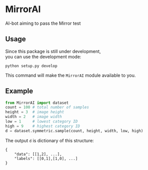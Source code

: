# MirrorAI
AI-bot aiming to pass the Mirror test

## Usage
Since this package is still under development,  
you can use the development mode:
```
python setup.py develop
```
This command will make the `MirrorAI` module
available to you.

## Example
```python
from MirrorAI import dataset
count = 100 # total number of samples
height = 3  # image height
width = 2   # image width
low = 1     # lowest category ID
high = 9    # highest category ID
d = dataset.symmetric.sample(count, height, width, low, high)
```

The output `d` is dictionary of this structure:
```
{
    "data": [[1,2], ...],
    "labels": [[0,1],[1,0], ...]
}
```


